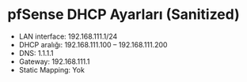 # pfSense DHCP Ayarları (Sanitized)

- LAN interface: 192.168.111.1/24
- DHCP aralığı: 192.168.111.100 – 192.168.111.200
- DNS: 1.1.1.1
- Gateway: 192.168.111.1
- Static Mapping: Yok